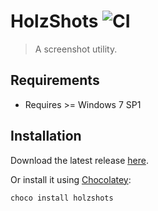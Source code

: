 # HolzShots ![CI](https://github.com/nikeee/HolzShots/workflows/CI/badge.svg)
> A screenshot utility.

## Requirements
- Requires >= Windows 7 SP1

## Installation
Download the latest release [here](http://github.com/nikeee/HolzShots/releases/latest/download/HolzShots.zip).

Or install it using [Chocolatey](https://chocolatey.org):
```shell
choco install holzshots
```
